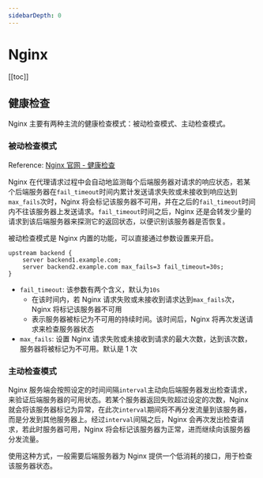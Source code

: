 ```yaml
---
sidebarDepth: 0
---
```


# Nginx

[[toc]]

## 健康检查

Nginx 主要有两种主流的健康检查模式：被动检查模式、主动检查模式。

### 被动检查模式

Reference: [Nginx 官网 - 健康检查](https://docs.nginx.com/nginx/admin-guide/load-balancer/http-health-check/)

Nginx 在代理请求过程中会自动地监测每个后端服务器对请求的响应状态，若某个后端服务器在`fail_timeout`时间内累计发送请求失败或未接收到响应达到`max_fails`次时，Nginx 将会标记该服务器不可用，并在之后的`fail_timeout`时间内不往该服务器上发送请求。`fail_timeout`时间之后，Nginx 还是会转发少量的请求到该后端服务器来探测它的返回状态，以便识别该服务器是否恢复。

被动检查模式是 Nginx 内置的功能，可以直接通过参数设置来开启。

```
upstream backend {
    server backend1.example.com;
    server backend2.example.com max_fails=3 fail_timeout=30s;
}
```

- `fail_timeout`: 该参数有两个含义，默认为`10s`
  - 在该时间内，若 Nginx 请求失败或未接收到请求达到`max_fails`次，Nginx 将标记该服务器不可用
  - 表示服务器被标记为不可用的持续时间。该时间后，Nginx 将再次发送请求来检查服务器状态
- `max_fails`: 设置 Nginx 请求失败或未接收到请求的最大次数，达到该次数，服务器将被标记为不可用。默认是 1 次

### 主动检查模式

Nginx 服务端会按照设定的时间间隔`interval`主动向后端服务器发出检查请求，来验证后端服务器的可用状态。若某个服务器返回失败超过设定的次数，Nginx 就会将该服务器标记为异常，在此次`interval`期间将不再分发流量到该服务器，而是分发到其他服务器上。经过`interval`间隔之后，Nginx 会再次发出检查请求，若此时服务器可用，Nginx 将会标记该服务器为正常，进而继续向该服务器分发流量。

使用这种方式，一般需要后端服务器为 Nginx 提供一个低消耗的接口，用于检查该服务器状态。
